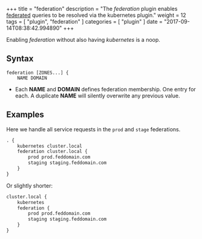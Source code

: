 +++
title = "federation"
description = "The *federation* plugin enables [federated](https://kubernetes.io/docs/tasks/federation/federation-service-discovery/) queries to be resolved via the kubernetes plugin."
weight = 12
tags = [ "plugin", "federation" ]
categories = [ "plugin" ]
date = "2017-09-14T08:38:42.994890"
+++

Enabling *federation* without also having *kubernetes* is a noop.

## Syntax

~~~
federation [ZONES...] {
    NAME DOMAIN
~~~

* Each **NAME** and **DOMAIN** defines federation membership. One entry for each. A duplicate
  **NAME** will silently overwrite any previous value.

## Examples

Here we handle all service requests in the `prod` and `stage` federations.

~~~ txt
. {
    kubernetes cluster.local 
    federation cluster.local {
        prod prod.feddomain.com
        staging staging.feddomain.com
    }
}
~~~

Or slightly shorter:

~~~ txt
cluster.local {
    kubernetes
    federation {
        prod prod.feddomain.com
        staging staging.feddomain.com
    }
}
~~~
